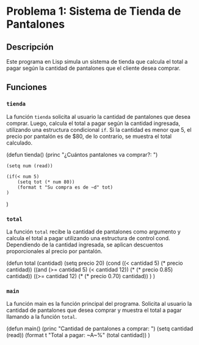 # Problema 1: Sistema de Tienda de Pantalones

## Descripción
Este programa en Lisp simula un sistema de tienda que calcula el total a pagar según la cantidad de pantalones que el cliente desea comprar.

## Funciones

### `tienda`
La función `tienda` solicita al usuario la cantidad de pantalones que desea comprar. Luego, calcula el total a pagar según la cantidad ingresada, utilizando una estructura condicional `if`. Si la cantidad es menor que 5, el precio por pantalón es de $80, de lo contrario, se muestra el total calculado.

(defun tienda()
    (princ "¿Cuántos pantalones va comprar?: ")

    (setq num (read))

    (if(< num 5)
        (setq tot (* num 80))
        (format t "Su compra es de ~d" tot)
    )
)

### `total`
La función `total` recibe la cantidad de pantalones como argumento y calcula el total a pagar utilizando una estructura de control cond. Dependiendo de la cantidad ingresada, se aplican descuentos proporcionales al precio por pantalón.

(defun total (cantidad)
  (setq precio 20)
  (cond
    ((< cantidad 5) (* precio cantidad)) 
    ((and (>= cantidad 5) (< cantidad 12)) (* (* precio 0.85) cantidad)) 
    ((>= cantidad 12) (* (* precio 0.70) cantidad))
  )
) 

### `main`
La función main es la función principal del programa. Solicita al usuario la cantidad de pantalones que desea comprar y muestra el total a pagar llamando a la función `total`.

(defun main()
  (princ "Cantidad de pantalones a comprar: ")
  (setq cantidad (read))
  (format t "Total a pagar: ~A~%" (total cantidad))
)
